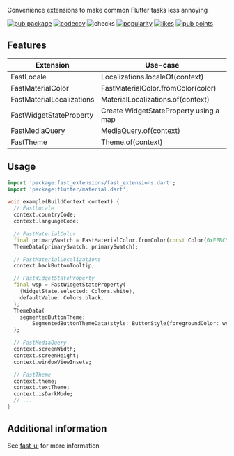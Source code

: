 Convenience extensions to make common Flutter tasks less annoying

[![pub package](https://img.shields.io/pub/v/fast_extensions)](https://pub.dev/packages/fast_extensions)
[![codecov](https://img.shields.io/codecov/c/github/Rexios80/fast_ui/master?flag=fast_extensions)](https://codecov.io/gh/Rexios80/fast_ui)
![checks](https://img.shields.io/github/checks-status/Rexios80/fast_ui/master)
[![popularity](https://img.shields.io/pub/popularity/fast_extensions)](https://pub.dev/packages/fast_extensions/score)
[![likes](https://img.shields.io/pub/likes/fast_extensions)](https://pub.dev/packages/fast_extensions/score)
[![pub points](https://img.shields.io/pub/points/fast_extensions)](https://pub.dev/packages/fast_extensions/score)

## Features

| Extension                 | Use-case                               |
| ------------------------- | -------------------------------------- |
| FastLocale                | Localizations.localeOf(context)        |
| FastMaterialColor         | FastMaterialColor.fromColor(color)     |
| FastMaterialLocalizations | MaterialLocalizations.of(context)      |
| FastWidgetStateProperty   | Create WidgetStateProperty using a map |
| FastMediaQuery            | MediaQuery.of(context)                 |
| FastTheme                 | Theme.of(context)                      |

## Usage

<!-- embedme readme/usage.dart -->

```dart
import 'package:fast_extensions/fast_extensions.dart';
import 'package:flutter/material.dart';

void example(BuildContext context) {
  // FastLocale
  context.countryCode;
  context.languageCode;

  // FastMaterialColor
  final primarySwatch = FastMaterialColor.fromColor(const Color(0xFFBC52CC));
  ThemeData(primarySwatch: primarySwatch);

  // FastMaterialLocalizations
  context.backButtonTooltip;

  // FastWidgetStateProperty
  final wsp = FastWidgetStateProperty(
    {WidgetState.selected: Colors.white},
    defaultValue: Colors.black,
  );
  ThemeData(
    segmentedButtonTheme:
        SegmentedButtonThemeData(style: ButtonStyle(foregroundColor: wsp)),
  );

  // FastMediaQuery
  context.screenWidth;
  context.screenHeight;
  context.windowViewInsets;

  // FastTheme
  context.theme;
  context.textTheme;
  context.isDarkMode;
  // ...
}

```

## Additional information

See [fast_ui](https://pub.dev/packages/fast_ui) for more information
